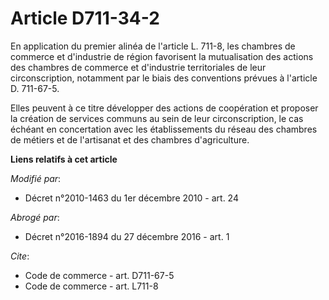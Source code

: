 # Article D711-34-2

En application du premier alinéa de l'article L. 711-8, les chambres de commerce et d'industrie de région favorisent la
mutualisation des actions des chambres de commerce et d'industrie territoriales de leur circonscription, notamment par le
biais des conventions prévues à l'article D. 711-67-5. 

Elles peuvent à ce titre développer des actions de coopération et proposer la création de services communs au sein de leur
circonscription, le cas échéant en concertation avec les établissements du réseau des chambres de métiers et de l'artisanat
et des chambres d'agriculture.

**Liens relatifs à cet article**

_Modifié par_:

  - Décret n°2010-1463 du 1er décembre 2010 - art. 24

_Abrogé par_:

  - Décret n°2016-1894 du 27 décembre 2016 - art. 1

_Cite_:

  - Code de commerce - art. D711-67-5
  - Code de commerce - art. L711-8
